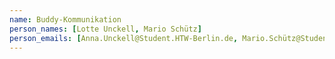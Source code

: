 ```yaml
---
name: Buddy-Kommunikation
person_names: [Lotte Unckell, Mario Schütz]
person_emails: [Anna.Unckell@Student.HTW-Berlin.de, Mario.Schütz@Student.HTW-Berlin.de]
---
```

